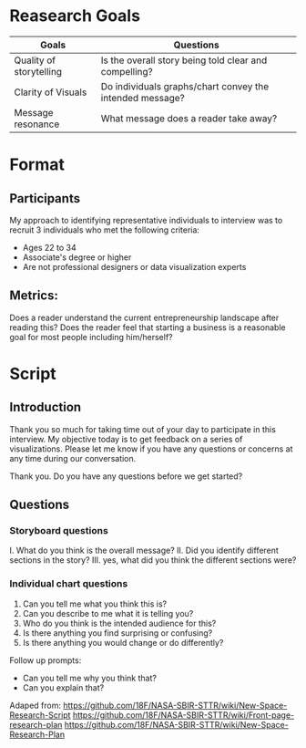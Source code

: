 
# Reasearch Goals

Goals | Questions
--- | ---
Quality of storytelling | Is the overall story being told clear and compelling?
Clarity of Visuals | Do individuals graphs/chart convey the intended message?
Message resonance | What message does a reader take away?

# Format

## Participants
My approach to identifying representative individuals to interview was to recruit 3 individuals who met the following criteria:
* Ages 22 to 34
* Associate's degree or higher
* Are not professional designers or data visualization experts

## Metrics:
Does a reader understand the current entrepreneurship landscape after reading this?
Does the reader feel that starting a business is a reasonable goal for most people including him/herself?

# Script

## Introduction
Thank you so much for taking time out of your day to participate in this interview. My objective today is to get feedback on a series of visualizations. Please let me know if you have any questions or concerns at any time during our conversation. 

Thank you. Do you have any questions before we get started?

## Questions
### Storyboard questions
I. What do you think is the overall message?
II. Did you identify different sections in the story?
III. yes, what did you think the different sections were?

### Individual chart questions
1. Can you tell me what you think this is?
2. Can you describe to me what it is telling you?
3. Who do you think is the intended audience for this?
4. Is there anything you find surprising or confusing?
5. Is there anything you would change or do differently?

Follow up prompts:
* Can you tell me why you think that?
* Can you explain that?


Adaped from:
https://github.com/18F/NASA-SBIR-STTR/wiki/New-Space-Research-Script
https://github.com/18F/NASA-SBIR-STTR/wiki/Front-page-research-plan
https://github.com/18F/NASA-SBIR-STTR/wiki/New-Space-Research-Plan
